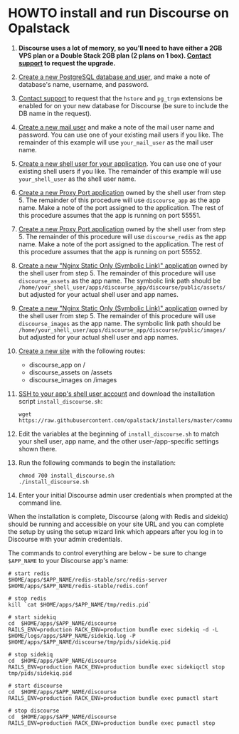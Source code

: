 # HOWTO install and run Discourse on Opalstack

1. **Discourse uses a lot of memory, so you'll need to have either a 2GB VPS plan or a Double Stack 2GB plan (2 plans on 1 box). [Contact support](https://help.opalstack.com/article/9/getting-help) to request the upgrade.**
2. [Create a new PostgreSQL database and user](https://help.opalstack.com/article/51/managing-databases#adding-databases), and make a note of database's name, username, and password.
3. [Contact support](https://help.opalstack.com/article/9/getting-help) to request that the `hstore` and `pg_trgm` extensions be enabled for on your new database for Discourse (be sure to include the DB name in the request).
4. [Create a new mail user](https://help.opalstack.com/article/98/managing-mail-users#adding-mail-users) and make a note of the mail user name and password. You can use one of your existing mail users if you like. The remainder of this example will use `your_mail_user` as the mail user name.
5. [Create a new shell user for your application](https://help.opalstack.com/article/45/managing-shell-users#adding-a-shell-user). You can use one of your existing shell users if you like. The remainder of this example will use `your_shell_user` as the shell user name.
6. [Create a new Proxy Port application](https://help.opalstack.com/article/47/managing-applications#adding-an-application) owned by the shell user from step 5. The remainder of this procedure will use `discourse_app` as the app name. Make a note of the port assigned to the application. The rest of this procedure assumes that the app is running on port 55551.
7. [Create a new Proxy Port application](https://help.opalstack.com/article/47/managing-applications#adding-an-application) owned by the shell user from step 5. The remainder of this procedure will use `discourse_redis` as the app name. Make a note of the port assigned to the application. The rest of this procedure assumes that the app is running on port 55552.
8. [Create a new "Nginx Static Only (Symbolic Link)" application](https://help.opalstack.com/article/47/managing-applications#adding-an-application) owned by the shell user from step 5. The remainder of this procedure will use `discourse_assets` as the app name. The symbolic link path should be `/home/your_shell_user/apps/discourse_app/discourse/public/assets/` but adjusted for your actual shell user and app names.
9. [Create a new "Nginx Static Only (Symbolic Link)" application](https://help.opalstack.com/article/47/managing-applications#adding-an-application) owned by the shell user from step 5. The remainder of this procedure will use `discourse_images` as the app name. The symbolic link path should be `/home/your_shell_user/apps/discourse_app/discourse/public/images/` but adjusted for your actual shell user and app names.
10. [Create a new site](https://help.opalstack.com/article/52/managing-sites#adding-sites) with the following routes:
    - discourse_app on /
    - discourse_assets on /assets
    - discourse_images on /images
11. [SSH to your app's shell user account](https://help.opalstack.com/article/14/ssh-access) and download the installation script `install_discourse.sh`:

    ```
    wget https://raw.githubusercontent.com/opalstack/installers/master/community/discourse/install_discourse.sh
    ```
12. Edit the variables at the beginning of `install_discourse.sh` to match your shell user, app name, and the other user-/app-specific settings shown there.
13. Run the following commands to begin the installation:

    ```
    chmod 700 install_discourse.sh
    ./install_discourse.sh
    ```
14. Enter your initial Discourse admin user credentials when prompted at the command line.

When the installation is complete, Discourse (along with Redis and sidekiq) should be running and accessible on your site URL and you can complete the setup by using the setup wizard link which appears after you log in to Discourse with your admin credentials.

The commands to control everything are below - be sure to change `$APP_NAME` to your Discourse app's name:
```
# start redis
$HOME/apps/$APP_NAME/redis-stable/src/redis-server $HOME/apps/$APP_NAME/redis-stable/redis.conf

# stop redis
kill `cat $HOME/apps/$APP_NAME/tmp/redis.pid`

# start sidekiq
cd  $HOME/apps/$APP_NAME/discourse
RAILS_ENV=production RACK_ENV=production bundle exec sidekiq -d -L $HOME/logs/apps/$APP_NAME/sidekiq.log -P $HOME/apps/$APP_NAME/discourse/tmp/pids/sidekiq.pid

# stop sidekiq
cd  $HOME/apps/$APP_NAME/discourse
RAILS_ENV=production RACK_ENV=production bundle exec sidekiqctl stop tmp/pids/sidekiq.pid

# start discourse
cd  $HOME/apps/$APP_NAME/discourse
RAILS_ENV=production RACK_ENV=production bundle exec pumactl start

# stop discourse
cd  $HOME/apps/$APP_NAME/discourse
RAILS_ENV=production RACK_ENV=production bundle exec pumactl stop
```
